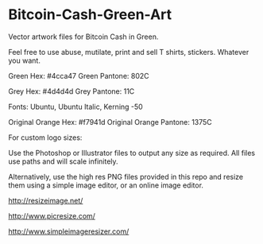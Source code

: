 # Bitcoin-Cash-Green-Art
Vector artwork files for Bitcoin Cash in Green.



Feel free to use abuse, mutilate, print and sell T shirts, stickers. Whatever you want.




Green Hex: #4cca47
Green Pantone: 802C

Grey Hex: #4d4d4d
Grey Pantone: 11C

Fonts: Ubuntu, Ubuntu Italic, Kerning -50

Original Orange Hex: #f7941d
Original Orange Pantone: 1375C


For custom logo sizes:



Use the Photoshop or Illustrator files to output any size as required. All files use paths and will scale infinitely.

Alternatively, use the high res PNG files provided in this repo and resize them using a simple image editor, or an online image editor.



http://resizeimage.net/

http://www.picresize.com/

http://www.simpleimageresizer.com/
